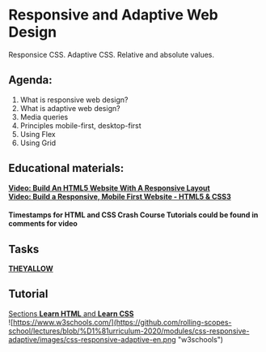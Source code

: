 # Responsive and Adaptive Web Design
Responsice CSS. Adaptive CSS. Relative and absolute values.  

## Agenda:  
1. What is responsive web design?  
2. What is adaptive web design?  
3. Media queries 
4. Principles mobile-first, desktop-first  
5. Using Flex  
6. Using Grid  

## Educational materials:  
[**Video: Build An HTML5 Website With A Responsive Layout**](https://www.youtube.com/watch?v=Wm6CUkswsNw&list=PLillGF-RfqbZTASqIqdvm1R5mLrQq79CU&index=3 "Traversy Media")  
[**Video: Build a Responsive, Mobile First Website - HTML5 & CSS3**](https://www.youtube.com/watch?v=XsEnj-1hG2o&list=PLillGF-RfqbZTASqIqdvm1R5mLrQq79CU&index=11 "Traversy Media")  

#### Timestamps for HTML and CSS Crash Course Tutorials could be found in comments for video  

## Tasks  
[**THEYALLOW**](https://github.com/rolling-scopes-school/tasks/blob/master/tasks/markups/level-1/theyalow/theyalow-en.md "THEYALOW")  

## Tutorial  
[Sections **Learn HTML** and **Learn CSS**](https://www.w3schools.com/ "w3schools")  
![https://www.w3schools.com/](https://github.com/rolling-scopes-school/lectures/blob/%D1%81urriculum-2020/modules/css-responsive-adaptive/images/css-responsive-adaptive-en.png "w3schools")   
